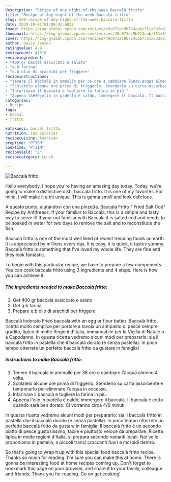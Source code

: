 ```yaml
---
description: "Recipe of Any-night-of-the-week Baccalà fritto"
title: "Recipe of Any-night-of-the-week Baccalà fritto"
slug: 559-recipe-of-any-night-of-the-week-baccala-fritto
date: 2020-10-01T01:09:43.603Z
image: https://img-global.cpcdn.com/recipes/49c071ac9b724cab/751x532cq70/baccala-fritto-recipe-main-photo.jpg
thumbnail: https://img-global.cpcdn.com/recipes/49c071ac9b724cab/751x532cq70/baccala-fritto-recipe-main-photo.jpg
cover: https://img-global.cpcdn.com/recipes/49c071ac9b724cab/751x532cq70/baccala-fritto-recipe-main-photo.jpg
author: Daisy Jensen
ratingvalue: 4.9
reviewcount: 41818
recipeingredient:
- "400 gr baccal essiccato e salato"
- "q.b farina"
- "q.b olio di arachidi per friggere"
recipeinstructions:
- "Tenere il baccalà in ammollo per 36 ore e cambiare l&#39;acqua almeno 4 volte."
- "Scolatelo alcune ore prima di friggerlo. Stenderlo su carta assorbente e tamponarlo per eliminare l&#39;acqua in eccesso."
- "Infarinare il baccalà e togliere la farina in più."
- "Appena l&#39;olio in padella è caldo, immergere il baccalà. Il baccalà è cotto quando sarà ben dorato. Ci vorranno circa 4/6 minuti."
categories:
- Recipe
tags:
- baccal
- fritto

katakunci: baccal fritto 
nutrition: 182 calories
recipecuisine: American
preptime: "PT35M"
cooktime: "PT31M"
recipeyield: "2"
recipecategory: Lunch

---
```



![Baccalà fritto](https://img-global.cpcdn.com/recipes/49c071ac9b724cab/751x532cq70/baccala-fritto-recipe-main-photo.jpg)

Hello everybody, I hope you're having an amazing day today. Today, we're going to make a distinctive dish, baccalà fritto. It is one of my favorites. For mine, I will make it a bit unique. This is gonna smell and look delicious.

A questo punto, aiutandovi con una pinzetta. Baccala Fritto &#34; Fried Salt Cod&#34; Recipe by Antifreesz. If your familiar to Baccala, this is a simple and tasty way to serve it! If your not familiar with Baccala it is salted cod and needs to be soaked in water for two days to remove the salt and to reconstitute the fish.

Baccalà fritto is one of the most well liked of recent trending foods on earth. It is appreciated by millions every day. It is easy, it is quick, it tastes yummy. Baccalà fritto is something that I've loved my whole life. They are fine and they look fantastic.


To begin with this particular recipe, we have to prepare a few components. You can cook baccalà fritto using 3 ingredients and 4 steps. Here is how you can achieve it.

<!--inarticleads1-->

##### The ingredients needed to make Baccalà fritto:

1. Get 400 gr baccalà essiccato e salato
1. Get q.b farina
1. Prepare q.b olio di arachidi per friggere


Baccalà Indorato Fried baccalà with an egg or flour batter. Baccalà fritto, ricetta molto semplice per portare a tavola un antipasto di pesce sempre gradito, tipico di molte Regioni d&#39;Italia, immancabile per la Vigilia di Natale o a Capodanno. In questa ricetta vedremo alcuni modi per prepararlo: sia il baccalà fritto in pastella che il baccalà dorato (e senza pastella). In poco tempo otterrete un perfetto baccalà fritto da gustare in famiglia! 

<!--inarticleads2-->

##### Instructions to make Baccalà fritto:

1. Tenere il baccalà in ammollo per 36 ore e cambiare l&#39;acqua almeno 4 volte.
1. Scolatelo alcune ore prima di friggerlo. Stenderlo su carta assorbente e tamponarlo per eliminare l&#39;acqua in eccesso.
1. Infarinare il baccalà e togliere la farina in più.
1. Appena l&#39;olio in padella è caldo, immergere il baccalà. Il baccalà è cotto quando sarà ben dorato. Ci vorranno circa 4/6 minuti.


In questa ricetta vedremo alcuni modi per prepararlo: sia il baccalà fritto in pastella che il baccalà dorato (e senza pastella). In poco tempo otterrete un perfetto baccalà fritto da gustare in famiglia! Il baccalà fritto è un secondo piatto di pesce gustosissimo, facile e piuttosto veloce da preparare. Ricetta tipica in molte regioni d&#39;Italia, si prepara secondo varianti locali. Noi ve lo proponiamo in pastella, a piccoli tranci croccanti fuori e morbidi dentro. 

So that's going to wrap it up with this special food baccalà fritto recipe. Thanks so much for reading. I'm sure you can make this at home. There is gonna be interesting food at home recipes coming up. Don't forget to bookmark this page on your browser, and share it to your family, colleague and friends. Thank you for reading. Go on get cooking!
